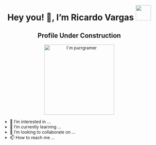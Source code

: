 <h1 align="center">Hey you! 👋, I’m Ricardo Vargas <img src="https://i.pinimg.com/originals/ba/33/de/ba33deedeec1010e9dc4d8a59e1bd226.gif" width="50" /></h1>

<h2 align="center">Profile Under Construction</h2>
<p align="center"><img src="https://cdn.dribbble.com/users/2789762/screenshots/8630894/media/583b209224b027954cb6e8b9901cb731.gif" alt="I´m purrgramer" width="230" /></p>

- 👀 I’m interested in ...
- 🌱 I’m currently learning ...
- 💞️ I’m looking to collaborate on ...
- 📫 How to reach me ...

<!---
Ricardo-Vargas-Gonzalez/Ricardo-Vargas-Gonzalez is a ✨ special ✨ repository because its `README.md` (this file) appears on your GitHub profile.
You can click the Preview link to take a look at your changes.
--->
